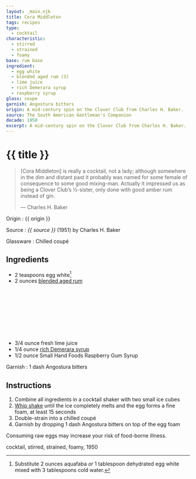 ```yaml
---
layout: _main.njk
title: Cora Middleton
tags: recipes
type:
  - cocktail
characteristic:
  - stirred
  - strained
  - foamy
base: rum base
ingredient:
  - egg white
  - blended aged rum (3)
  - lime juice
  - rich Demerara syrup
  - raspberry syrup
glass: coupe
garnish: Angostura bitters
origin: A mid-century spin on the Clover Club from Charles H. Baker.
source: The South American Gentleman's Companion
decade: 1950
excerpt: A mid-century spin on the Clover Club from Charles H. Baker.
---
```

<!-- markdownlint-disable MD025 -->
# {{ title }}
<!-- markdownlint-enable MD025 -->

> [Cora Middleton] is really a cocktail, not a lady; although somewhere in the dim and distant past it probably was named for some female of consequence to some good mixing-man. Actually it impressed us as being a Clover Club’s &frac12;-sister, only done with good amber rum instead of gin.
>
> — Charles H. Baker

Origin
  : {{ origin }}

Source
  : <cite><span data-pagefind-filter="Source">{{ source }}</span></cite> (1951) by Charles H. Baker

Glassware
  : Chilled coupé

## Ingredients

* 2 teaspoons egg white[^1]
* 2 ounces [blended aged rum](/rums/05-rum-blended-aged/)<icon-l space="1em" class="bigger" label="(3)"><span class="with-icon"><svg class="icon"><use href="/assets/images/icons/circle-3.svg#circle-3"></use></svg></span></icon-l>
* 3/4 ounce fresh lime juice
* 1/4 ounce [rich Demerara syrup](/mixes/2-1-simple-syrup)
* 1/2 ounce Small Hand Foods Raspberry Gum Syrup

[^1]: Substitute 2 ounces aquafaba *or* 1 tablespoon dehydrated egg white mixed with 3 tablespoons cold water.

Garnish
  : 1 dash <span data-pagefind-filter="Garnish">Angostura bitters</span>

## Instructions

1. Combine all ingredients in a cocktail shaker with two small ice cubes
2. <a href="https://punchdrink.com/articles/who-said-whip-shake-ramos-gin-fizz-cocktail-technique/" target="_blank" rel="external noopener">Whip shake</a> until the ice completely melts and the egg forms a fine foam, at least 15 seconds
3. Double-strain into a chilled coupé
4. Garnish by dropping 1 dash Angostura bitters on top of the egg foam

<tiki-callout type="warning">

  Consuming raw eggs may increase your risk of food-borne illness.

</tiki-callout>

<div
  data-cat[0]="Drink"
  data-type[0]="Cocktail"
  data-char[0]="Stirred"
  data-char[1]="Strained"
  data-char[2]="Foamy"
  data-origin[0]="Charles H. Baker"
  data-base[0]="Rum/Cane spirits"
  data-ingredient[0]="Egg white"
  data-ingredient[1]="Aquafaba"
  data-ingredient[2]="Blended aged rum [3]"
  data-ingredient[3]="Lime Juice"
  data-ingredient[4]="Rich Demerara syrup"
  data-ingredient[5]="Raspberry syrup"
  data-ingredient[6]="Small Hand Foods Raspberry Gum Syrup"
  data-glass[0]="Coupé"
  data-decade[0]="1950"
  data-pagefind-filter="
    Category[data-cat[0]],
    Type[data-type[0]],
    Characteristic[data-char[0]],
    Characteristic[data-char[1]],
    Characteristic[data-char[2]],
    Origin[data-origin[0]],
    Base[data-base[0]],
    Ingredient[data-ingredient[0]],
    Ingredient[data-ingredient[1]],
    Ingredient[data-ingredient[2]],
    Ingredient[data-ingredient[3]],
    Ingredient[data-ingredient[4]],
    Ingredient[data-ingredient[5]],
    Ingredient[data-ingredient[6]],
    Glassware[data-glass[0]],
    Decade[data-decade[0]]
">
</div>

<div class="keywords" aria-hidden>cocktail, stirred, strained, foamy, 1950</div>
